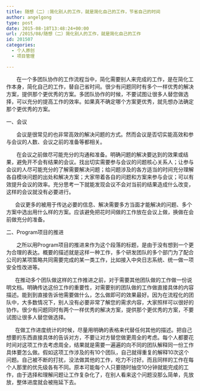 ```yaml
---
title: 随想（二）:简化别人的工作，就是简化自己的工作，节省自己的时间
author: angelgong
type: post
date: 2015-08-18T13:48:24+00:00
url: /2015/08/随想（二）简化别人的工作，就是简化自己的工作
id: 201507
categories:
  - 个人原创
  - 项目管理

---
```

&nbsp;&nbsp;&nbsp;&nbsp;&nbsp;&nbsp; 在一个多团队协作的工作流程当中，简化需要别人来完成的工作，是在简化工作本身，简化自己的工作，替自己省时间。很少有问题同时有多个一样优秀的解决方案，提供那个更优秀的方案。多团队协作的时候，不要试图让很多人替您做选择，可以充分的提高工作的效率。如果真不确定哪个方案更优秀，就先想办法确定那个更优秀的方案。 

一、会议 

&nbsp;&nbsp;&nbsp;&nbsp;&nbsp;&nbsp; 会议是很常见的也非常高效的解决问题的方式。然而会议是否切实能高效和参与会议的人数、会议之前的准备等都相关。 

&nbsp;&nbsp;&nbsp;&nbsp;&nbsp;&nbsp; 在会议之前做尽可能充分的沟通和准备。明确问题的解决要达到的效果或结果，避免开不会有结果的会议。找出切实需要参与会议的问题核心关系人；让参与会议的人尽可能充分的了解需要解决问题；给问题涉及的各方适当的时间充分理解各自模块问题的出处和解决方案；大家带着各自的问题和方案来参与会议；可以有效提升会议的效率。充分思考一下就能发现会议不会对当前的结果造成什么改变，这样的会议就没有必要进行。 

&nbsp;&nbsp;&nbsp;&nbsp;&nbsp; 会议更多的被用于传达必要的信息、解决需要多方当面才能解决的问题、多个方案中选出用什么样的方案。应该避免把花时间做的工作放在会议上做，换做在会前做充分的准备。 

二、Program项目的推进 

&nbsp;&nbsp;&nbsp;&nbsp;&nbsp;&nbsp;&nbsp;之所以用Program项目的推进来作为这个段落的标题，是由于没有想到一个更为合理的表达。概要的描述就是这样一种工作，多个研发团队的多个部门为了配合公司的某项策略共同需要完成的某一类工作，比如接入中央日志系统、统一做一项安全性改进等。 

&nbsp;&nbsp;&nbsp;&nbsp;&nbsp;&nbsp;在推动多个团队做这样的工作推进之前，对于需要其他团队做的工作做一份说明文档。明确传达这份工作的重要性，对需要别的团队做的工作做直接具体的内容描述。能到到直接告诉他需要做什么，怎么做即可的效果最好。因为在流程化的团队中，大多数情况下，别人没有必要非常了解您的需求内容，大家照样可以很好的协作。很少有问题同时有两个一样优秀的解决方案，提供那个更优秀的方案，不要试图让很多人替您做选择。 

&nbsp;&nbsp;&nbsp;&nbsp;&nbsp;&nbsp;在做工作进度统计的时候，尽量用明确的表格来代替任何其他的描述。把自己想要的东西直接具体的告诉对方，不要让对方替您做更周全的考虑。每个人都要花时间对这项工作去考虑周全，结果就是需要一遍遍的向不同的团队解释同一份工作具体要怎么做。假如这项工作涉及的有10个团队，自己就得重复的解释10次这个问题。自己被不断的打扰，没法做其他的工作，吃力不讨好。而且同样的工作在每个人那里的优先级各有不同。原本可能每个人只要随时抽空10分钟就能完成的工作，由于选择和理解问题让工作复杂化了，在别人看来这个问题没那么简单，先放放，整体进度就会被拖延下去。